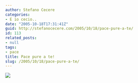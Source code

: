 ```yaml
---
author: Stefano Cecere
categories:
- E io cecio..
date: "2005-10-18T17:31:41Z"
guid: http://stefanocecere.com/2005/10/18/pace-pure-a-te/
id: 113
related_posts:
- null
tags:
- pace
title: Pace pure a te!
slug: /2005/10/18/pace-pure-a-te/
---
```


![](/wp-content/pace_pure_a_te.jpg)
